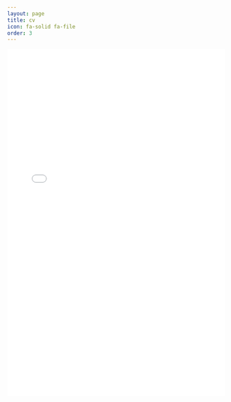 ```yaml
---
layout: page
title: cv
icon: fa-solid fa-file
order: 3
---
```


<embed src="assets/pdf/zc_cv_academia.pdf" width="100%" height="800px" type="application/pdf">

